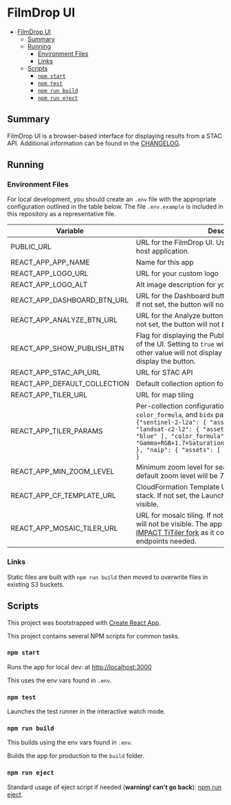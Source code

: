 # FilmDrop UI

- [FilmDrop UI](#filmdrop-ui)
  - [Summary](#summary)
  - [Running](#running)
    - [Environment Files](#environment-files)
    - [Links](#links)
  - [Scripts](#scripts)
    - [`npm start`](#npm-start)
    - [`npm test`](#npm-test)
    - [`npm run build`](#npm-run-build)
    - [`npm run eject`](#npm-run-eject)

## Summary

FilmDrop UI is a browser-based interface for displaying results from a STAC API. Additional information can be found in the [CHANGELOG](CHANGELOG.md).

## Running

### Environment Files

For local development, you should create an `.env` file with the appropriate configuration outlined in the table below.
The file `.env.example` is included in this repository as a representative file.

| Variable                     | Description                                                                                                                                                                                                                                                                                                                               | Required |
| ---------------------------- | ----------------------------------------------------------------------------------------------------------------------------------------------------------------------------------------------------------------------------------------------------------------------------------------------------------------------------------------- | -------- |
| PUBLIC_URL                   | URL for the FilmDrop UI. Useful when using a CDN to host application.                                                                                                                                                                                                                                                                     | Optional |
| REACT_APP_APP_NAME           | Name for this app                                                                                                                                                                                                                                                                                                                         | Optional |
| REACT_APP_LOGO_URL           | URL for your custom logo                                                                                                                                                                                                                                                                                                                  | Optional |
| REACT_APP_LOGO_ALT           | Alt image description for your custom logo                                                                                                                                                                                                                                                                                                | Optional |
| REACT_APP_DASHBOARD_BTN_URL  | URL for the Dashboard button at the top right of the UI. If not set, the button will not be visible.                                                                                                                                                                                                                                      | Optional |
| REACT_APP_ANALYZE_BTN_URL    | URL for the Analyze button at the bottom left of the UI. If not set, the button will not be visible.                                                                                                                                                                                                                                      | Optional |
| REACT_APP_SHOW_PUBLISH_BTN   | Flag for displaying the Publish button at the bottom left of the UI. Setting to `true` will display the button, any other value will not display the button. Default is to not display the button.                                                                                                                                        | Optional |
| REACT_APP_STAC_API_URL       | URL for STAC API                                                                                                                                                                                                                                                                                                                          | Required |
| REACT_APP_DEFAULT_COLLECTION | Default collection option for collection dropdown                                                                                                                                                                                                                                                                                         | Optional |
| REACT_APP_TILER_URL          | URL for map tiling                                                                                                                                                                                                                                                                                                                        | Required |
| REACT_APP_TILER_PARAMS       | Per-collection configuration of TiTiler `assets`, `color_formula`, and `bidx` parameters. Example: `{"sentinel-2-l2a": { "assets": [ "visual" ] }, "landsat-c2-l2": { "assets": [ "red", "green", "blue" ], "color_formula": "Gamma+RGB+1.7+Saturation+1.7+Sigmoidal+RGB+15+0.35" }, "naip": { "assets": [ "image" ], "bidx":"1,2,3" } }` | Optional |
| REACT_APP_MIN_ZOOM_LEVEL     | Minimum zoom level for search results. If not set, the default zoom level will be 7.                                                                                                                                                                                                                                                      | Optional |
| REACT_APP_CF_TEMPLATE_URL    | CloudFormation Template URL used to create a new stack. If not set, the Launch Your Own button will not be visible.                                                                                                                                                                                                                       | Optional |
| REACT_APP_MOSAIC_TILER_URL   | URL for mosaic tiling. If not set, the View Mode selector will not be visible. The app requires the use of the [NASA IMPACT TiTiler fork](https://github.com/NASA-IMPACT/titiler) as it contains the mosaicjson endpoints needed.                                                                                                         | Optional |

### Links

Static files are built with `npm run build` then moved to overwrite files in existing S3 buckets.

## Scripts

This project was bootstrapped with [Create React App](https://github.com/facebook/create-react-app).

This project contains several NPM scripts for common tasks.

### `npm start`

Runs the app for local dev: at [http://localhost:3000](http://localhost:3000)

This uses the env vars found in `.env`.

### `npm test`

Launches the test runner in the interactive watch mode.

### `npm run build`

This builds using the env vars found in `.env`.

Builds the app for production to the `build` folder.

### `npm run eject`

Standard usage of eject script if needed (**warning! can't go back**): [npm run eject](https://create-react-app.dev/docs/available-scripts/#npm-run-eject).
